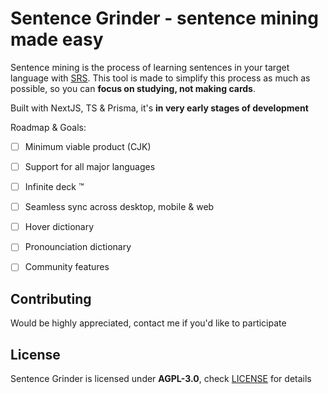 # Sentence Grinder - sentence mining **made easy**

Sentence mining is the process of learning sentences in your target language with [SRS](https://en.wikipedia.org/wiki/Spaced_repetition). This tool is made to simplify this process as much as possible, so you can **focus on studying, not making cards**.

Built with NextJS, TS & Prisma, it's **in very early stages of development**

Roadmap & Goals:
- [ ] Minimum viable product (CJK)
- [ ] Support for all major languages 
- [ ] Infinite deck &trade; 
- [ ] Seamless sync across desktop, mobile & web 
- [ ] Hover dictionary
- [ ] Pronounciation dictionary
- [ ] Community features


## Contributing
Would be highly appreciated, contact me if you'd like to participate

## License
Sentence Grinder is licensed under **AGPL-3.0**, check [LICENSE](LICENSE) for details